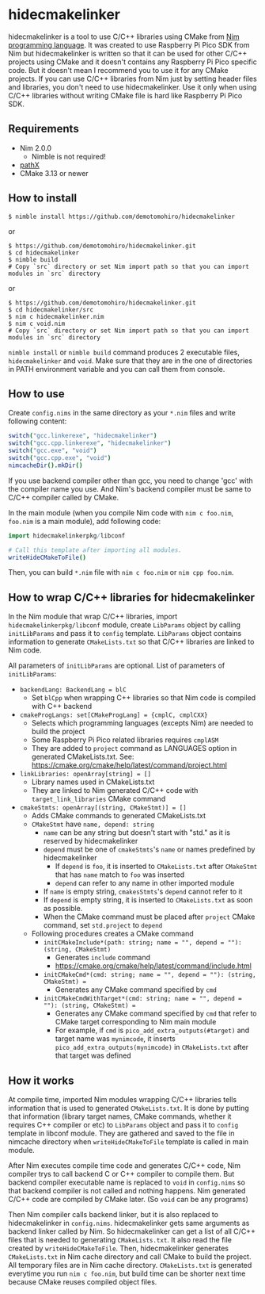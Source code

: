 # hidecmakelinker
hidecmakelinker is a tool to use C/C++ libraries using CMake from [Nim programming language](https://nim-lang.org).
It was created to use Raspberry Pi Pico SDK from Nim but hidecmakelinker is written so that it can be used for other C/C++ projects using CMake and it doesn't contains any Raspberry Pi Pico specific code.
But it doesn't mean I recommend you to use it for any CMake projects. If you can use C/C++ libraries from Nim just by setting header files and libraries, you don't need to use hidecmakelinker. Use it only when using C/C++ libraries without writing CMake file is hard like Raspberry Pi Pico SDK.


## Requirements
- Nim 2.0.0
  - Nimble is not required!
- [pathX](https://github.com/demotomohiro/pathX)
- CMake 3.13 or newer


## How to install
```console
$ nimble install https://github.com/demotomohiro/hidecmakelinker
```
or
```console
$ https://github.com/demotomohiro/hidecmakelinker.git
$ cd hidecmakelinker
$ nimble build
# Copy `src` directory or set Nim import path so that you can import modules in `src` directory
```
or
```console
$ https://github.com/demotomohiro/hidecmakelinker.git
$ cd hidecmakelinker/src
$ nim c hidecmakelinker.nim
$ nim c void.nim
# Copy `src` directory or set Nim import path so that you can import modules in `src` directory
```

`nimble install` or `nimble build` command produces 2 executable files, `hidecmakelinker` and `void`.
Make sure that they are in the one of directories in PATH environment variable and you can call them from console.


## How to use
Create `config.nims` in the same directory as your `*.nim` files and write following content:
```nim
switch("gcc.linkerexe", "hidecmakelinker")
switch("gcc.cpp.linkerexe", "hidecmakelinker")
switch("gcc.exe", "void")
switch("gcc.cpp.exe", "void")
nimcacheDir().mkDir()
```

If you use backend compiler other than gcc, you need to change 'gcc' with the compiler name you use.
And Nim's backend compiler must be same to C/C++ compiler called by CMake.

In the main module (when you compile Nim code with `nim c foo.nim`, `foo.nim` is a main module), add following code:
```nim
import hidecmakelinkerpkg/libconf

# Call this template after importing all modules.
writeHideCMakeToFile()
```

Then, you can build `*.nim` file with `nim c foo.nim` or `nim cpp foo.nim`.


## How to wrap C/C++ libraries for hidecmakelinker
In the Nim module that wrap C/C++ libraries, import `hidecmakelinkerpkg/libconf` module, create `LibParams` object by calling `initLibParams` and pass it to `config` template.
`LibParams` object contains information to generate `CMakeLists.txt` so that C/C++ libraries are linked to Nim code.

All parameters of `initLibParams` are optional.
List of parameters of `initLibParams`:
- `backendLang: BackendLang = blC`
  - Set `blCpp` when wrapping C++ libraries so that Nim code is compiled with C++ backend
- `cmakeProgLangs: set[CMakeProgLang] = {cmplC, cmplCXX}`
  - Selects which programming languages (excepts Nim) are needed to build the project
  - Some Raspberry Pi Pico related libraries requires `cmplASM`
  - They are added to `project` command as LANGUAGES option in generated CMakeLists.txt. See: https://cmake.org/cmake/help/latest/command/project.html
- `linkLibraries: openArray[string] = []`
  - Library names used in CMakeLists.txt
  - They are linked to Nim generated C/C++ code with `target_link_libraries` CMake command
- `cmakeStmts: openArray[(string, CMakeStmt)] = []`
  - Adds CMake commands to generated CMakeLists.txt
  - `CMakeStmt` have `name, depend: string`
    - `name` can be any string but doesn't start with "std." as it is reserved by hidecmakelinker
    - `depend` must be one of `cmakeStmts`'s `name` or names predefined by hidecmakelinker
      - If `depend` is `foo`, it is inserted to `CMakeLists.txt` after `CMakeStmt` that has `name` match to `foo` was inserted
      - `depend` can refer to any name in other imported module
    - If `name` is empty string, `cmakesStmts`'s `depend` cannot refer to it
    - If `depend` is empty string, it is inserted to `CMakeLists.txt` as soon as possible.
    - When the CMake command must be placed after `project` CMake command, set `std.project` to `depend`
  - Following procedures creates a CMake command
    - `initCMakeInclude*(path: string; name = "", depend = ""): (string, CMakeStmt)`
      - Generates `include` command
      - https://cmake.org/cmake/help/latest/command/include.html
    - `initCMakeCmd*(cmd: string; name = "", depend = ""): (string, CMakeStmt) =`
      - Generates any CMake command specified by `cmd`
    - `initCMakeCmdWithTarget*(cmd: string; name = "", depend = ""): (string, CMakeStmt) =`
      - Generates any CMake command specified by `cmd` that refer to CMake target corresponding to Nim main module
      - For example, if `cmd` is `pico_add_extra_outputs(#target)` and target name was `mynimcode`, it inserts `pico_add_extra_outputs(mynimcode)` in `CMakeLists.txt` after that target was defined


## How it works
At compile time, imported Nim modules wrapping C/C++ libraries tells information that is used to generated `CMakeLists.txt`.
It is done by putting that information (library target names, CMake commands, whether it requires C++ compiler or etc) to `LibParams` object and pass it to `config` template in libconf module.
They are gathered and saved to the file in nimcache directory when `writeHideCMakeToFile` template is called in main module.

After Nim executes compile time code and generates C/C++ code, Nim compiler trys to call backend C or C++ compiler to compile them.
But backend compiler executable name is replaced to `void` in `config.nims` so that backend compiler is not called and nothing happens. Nim generated C/C++ code are compiled by CMake later.
(So `void` can be any programs)

Then Nim compiler calls backend linker, but it is also replaced to hidecmakelinker in `config.nims`.
hidecmakelinker gets same arguments as backend linker called by Nim.
So hidecmakelinker can get a list of all C/C++ files that is needed to generating `CMakeLists.txt`.
It also read the file created by `writeHideCMakeToFile`.
Then, hidecmakelinker generates `CMakeLists.txt` in Nim cache directory and call CMake to build the project.
All temporary files are in Nim cache directory.
`CMakeLists.txt` is generated everytime you run `nim c foo.nim`, but build time can be shorter next time because CMake reuses compiled object files.
